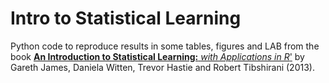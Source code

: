 # Intro to Statistical Learning

Python code to reproduce results in some tables, figures and LAB from the book [**An Introduction to Statistical Learning:** *with Applications in R*'](http://www-bcf.usc.edu/~gareth/ISL/) by Gareth James, Daniela Witten, Trevor Hastie and Robert Tibshirani (2013).

